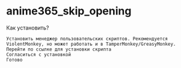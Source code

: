 # anime365_skip_opening
Как установить?

    Установить менеджер пользовательских скриптов. Рекомендуется ViolentMonkey, но может работать и в TamperMonkey/GreasyMonkey.
    Перейти по ссылке для установки скрипта
    Согласиться с установкой
    Готово
